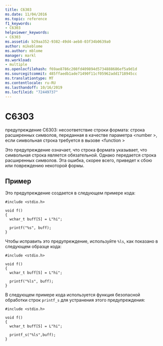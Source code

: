 ```yaml
---
title: C6303
ms.date: 11/04/2016
ms.topic: reference
f1_keywords:
- C6303
helpviewer_keywords:
- C6303
ms.assetid: b29aa352-9382-49d4-aeb8-03f34b0639a0
author: mikeblome
ms.author: mblome
manager: markl
ms.workload:
- multiple
ms.openlocfilehash: f69ae8786c208fd409894d5734888686ef5a9d1d
ms.sourcegitcommit: 485ffaedb1ade71490f11cf05962add1718945cc
ms.translationtype: MT
ms.contentlocale: ru-RU
ms.lasthandoff: 10/16/2019
ms.locfileid: "72449737"
---
```

# <a name="c6303"></a>C6303
предупреждение C6303: несоответствие строки формата: строка расширенных символов, переданная в качестве параметра \<number >, если символьная строка требуется в вызове \<function >

 Это предупреждение означает, что строка формата указывает, что символьная строка является обязательной. Однако передается строка расширенных символов. Эта ошибка, скорее всего, приведет к сбою или повреждению некоторой формы.

## <a name="example"></a>Пример
 Это предупреждение создается в следующем примере кода:

```
#include <stdio.h>

void f()
{
  wchar_t buff[5] = L"hi";

  printf("%s", buff);
}
```

 Чтобы исправить это предупреждение, используйте `%ls`, как показано в следующем образце кода:

```
#include <stdio.h>

void f()
{
  wchar_t buff[5] = L"hi";

  printf("%ls", buff);
}
```

 В следующем примере кода используется функция безопасной обработки строк `printf_s` для устранения этого предупреждения:

```
#include <stdio.h>

void f()
{
  wchar_t buff[5] = L"hi";

  printf_s("%ls",buff);
}
```
